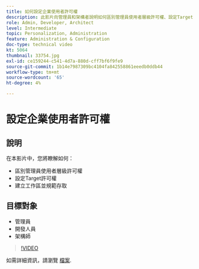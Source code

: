 ```yaml
---
title: 如何設定企業使用者許可權
description: 此影片向管理員和架構者說明如何區別管理員使用者層級許可權、設定Target許可權，以及建立工作區並規範存取。
role: Admin, Developer, Architect
level: Intermediate
topic: Personalization, Administration
feature: Administration & Configuration
doc-type: technical video
kt: 5064
thumbnail: 33754.jpg
exl-id: ce159244-c541-4d7a-880d-cff7bf6f9fe9
source-git-commit: 1b14e7987309bc4104fa842558861eeedb0ddb44
workflow-type: tm+mt
source-wordcount: '65'
ht-degree: 4%

---
```


# 設定企業使用者許可權

## 說明

在本影片中，您將瞭解如何：

* 區別管理員使用者層級許可權
* 設定Target許可權
* 建立工作區並規範存取

## 目標對象

* 管理員
* 開發人員
* 架構師

>[!VIDEO](https://video.tv.adobe.com/v/33754/?quality=12)

如需詳細資訊，請瀏覽 [檔案](https://experienceleague.adobe.com/docs/target/using/administer/administrating-target.html?lang=en).
